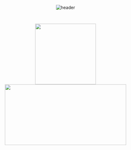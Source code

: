 <div align="center">
  
![header](https://capsule-render.vercel.app/api?type=waving&color=0:C1ECF8,30:8AE6FF,100:4007B5&height=220&section=header&text=SilverLine&fontSize=70&fontAlign=78&fontAlignY=40&fontColor=EEEEEE&animation=fadeIn)

<br>

<a href="https://github.com/98silverline"><img height=200 align="center" src="https://github-readme-stats.vercel.app/api?username=98silverline&show_icons=true&theme=buefy&card_width=300" /></a>
<a href="https://solved.ac/95dmstjs"><img height=200 width=400 align="center" src="http://mazassumnida.wtf/api/v2/generate_badge?boj=95dmstjs" /></a>

</div>
